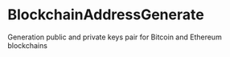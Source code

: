 # BlockchainAddressGenerate
Generation public and private keys pair for Bitcoin and Ethereum blockchains
